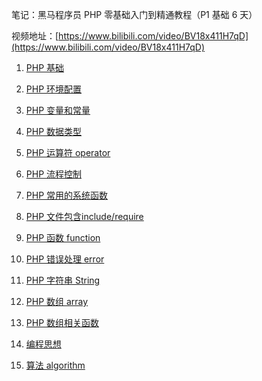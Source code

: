 笔记：黑马程序员 PHP 零基础入门到精通教程（P1 基础 6 天）

视频地址：[https://www.bilibili.com/video/BV18x411H7qD](https://www.bilibili.com/video/BV18x411H7qD)

1. [PHP 基础](blog/php-basic/basic.md)

2. [PHP 环境配置](blog/php-basic/environment.md)

3. [PHP 变量和常量](blog/php-basic/variable.md)

4. [PHP 数据类型](blog/php-basic/type.md)

5. [PHP 运算符 operator](blog/php-basic/operator.md)

6. [PHP 流程控制](blog/php-basic/process.md)

7. [PHP 常用的系统函数](blog/php-basic/system.md)

8. [PHP 文件包含include/require](blog/php-basic/include.md)

9. [PHP 函数 function](blog/php-basic/function.md)

10. [PHP 错误处理 error](blog/php-basic/error.md)

11. [PHP 字符串 String](blog/php-basic/string.md)

12. [PHP 数组 array](blog/php-basic/array.md)

13. [PHP 数组相关函数](blog/php-basic/array-function.md)

14. [编程思想](blog/php-basic/thinking.md)

15. [算法 algorithm](blog/php-basic/algorithm.md)
